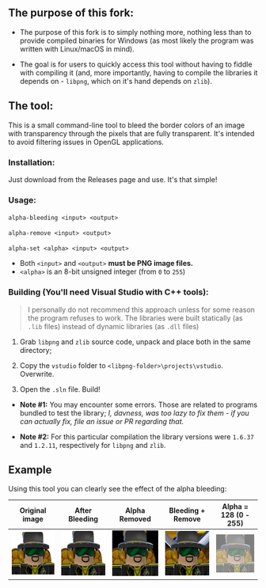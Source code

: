 ## The purpose of this fork:

- The purpose of this fork is to simply nothing more, nothing less than to provide compiled binaries for Windows (as most likely the program was written with Linux/macOS in mind).

- The goal is for users to quickly access this tool without having to fiddle with compiling it (and, more importantly, having to compile the libraries it depends on - `libpng`, which on it's hand depends on `zlib`).

## The tool:

This is a small command-line tool to bleed the border colors of an image with transparency through the pixels that
are fully transparent. It's intended to avoid filtering issues in OpenGL applications.

### Installation:

Just download from the Releases page and use. It's that simple!

### Usage:

`alpha-bleeding <input> <output>`

`alpha-remove <input> <output>`

`alpha-set <alpha> <input> <output>`

- Both `<input>` and `<output>` **must be PNG image files.**
- `<alpha>` is an 8-bit unsigned integer (from `0` to `255`)

### Building (You'll need Visual Studio with C++ tools):

> I personally do not recommend this approach unless for some reason the program refuses to work. The libraries were built statically (as `.lib` files) instead of dynamic libraries (as `.dll` files)

1. Grab `libpng` and `zlib` source code, unpack and place both in the same directory;

2. Copy the `vstudio` folder to `<libpng-folder>\projects\vstudio`. Overwrite.

3. Open the `.sln` file. Build!

- **Note #1:** You may encounter some errors. Those are related to programs bundled to test the library; *I, davness, was too lazy to fix them - if you can actually fix, file an issue or PR regarding that.*

- **Note #2:** For this particular compilation the library versions were `1.6.37` and `1.2.11`, respectively for `libpng` and `zlib`.

## Example

Using this tool you can clearly see the effect of the alpha bleeding:

| Original image | After Bleeding | Alpha Removed | Bleeding + Remove | Alpha = 128 (0 - 255) |
|----------------|----------------|---------------|--------------------------|------------------|
| ![original](media/original.png) | ![alpha-bleeding](media/alpha-bleed.png) | ![original-opaque](media/alpha-remove.png) | ![alpha-bleeding-opaque](media/alpha-bleed-remove.png) | ![alpha-bleeding-opaque](media/alpha-set.png) |
